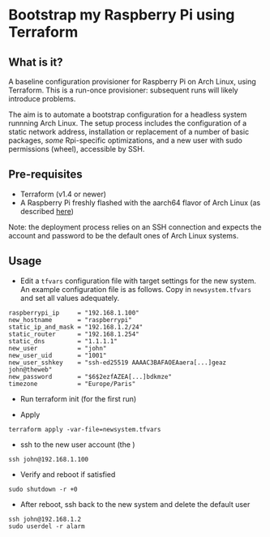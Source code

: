 # Bootstrap my Raspberry Pi using Terraform

## What is it?

A baseline configuration provisioner for Raspberry Pi on Arch Linux, using Terraform. This is a run-once provisioner: subsequent runs will likely introduce problems.

The aim is to automate a bootstrap configuration for a headless system runnning Arch Linux. The setup process includes the configuration of a static network address, installation or replacement of a number of basic packages, *some* Rpi-specific optimizations, and a new user with sudo permissions (wheel), accessible by SSH.  

## Pre-requisites

* Terraform (v1.4 or newer)
* A Raspberry Pi freshly flashed with the aarch64 flavor of Arch Linux (as described [here](https://archlinuxarm.org/platforms/armv8/broadcom/raspberry-pi-3))

Note: the deployment process relies on an SSH connection and expects the account and password to be the default ones of Arch Linux systems.

## Usage 

* Edit a `tfvars` configuration file with target settings for the new system.  
An example configuration file is as follows. Copy in `newsystem.tfvars` and set all values adequately.
```
raspberrypi_ip     = "192.168.1.100"
new_hostname       = "raspberrypi"
static_ip_and_mask = "192.168.1.2/24"
static_router      = "192.168.1.254"
static_dns         = "1.1.1.1"
new_user           = "john"
new_user_uid       = "1001"
new_user_sshkey    = "ssh-ed25519 AAAAC3BAFAOEAaera[...]geaz john@theweb"
new_password       = "$6$2ezfAZEA[...]bdkmze"
timezone           = "Europe/Paris"
```

* Run terraform init (for the first run)

* Apply
```
terraform apply -var-file=newsystem.tfvars
```

* ssh to the new user account (the )
```
ssh john@192.168.1.100
```

* Verify and reboot if satisfied
```
sudo shutdown -r +0
```

* After reboot, ssh back to the new system and delete the default user 
```
ssh john@192.168.1.2
sudo userdel -r alarm 
```
